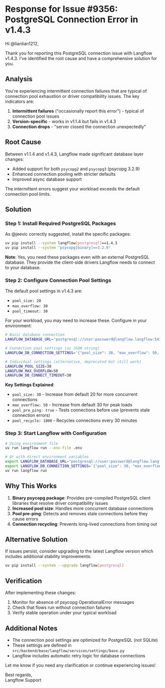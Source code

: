 # Response for Issue #9356: PostgreSQL Connection Error in v1.4.3

Hi @lianlian1212,

Thank you for reporting this PostgreSQL connection issue with Langflow v1.4.3. I've identified the root cause and have a comprehensive solution for you.

## Analysis

You're experiencing intermittent connection failures that are typical of connection pool exhaustion or driver compatibility issues. The key indicators are:

1. **Intermittent failures** ("occasionally report this error") - typical of connection pool issues
2. **Version-specific** - works in v1.1.4 but fails in v1.4.3
3. **Connection drops** - "server closed the connection unexpectedly"

## Root Cause

Between v1.1.4 and v1.4.3, Langflow made significant database layer changes:
- Added support for both `psycopg2` and `psycopg3` (psycopg 3.2.9)
- Enhanced connection pooling with stricter defaults
- Improved async database support

The intermittent errors suggest your workload exceeds the default connection pool limits.

## Solution

### Step 1: Install Required PostgreSQL Packages

As @jeevic correctly suggested, install the specific packages:

```bash
uv pip install --system langflow[postgresql]==1.4.3
uv pip install --system "psycopg[binary]==3.2.9"
```

**Note**: Yes, you need these packages even with an external PostgreSQL database. They provide the client-side drivers Langflow needs to connect to your database.

### Step 2: Configure Connection Pool Settings

The default pool settings in v1.4.3 are:
- `pool_size: 20`
- `max_overflow: 30`
- `pool_timeout: 30`

For your workload, you may need to increase these. Configure in your environment:

```bash
# Basic database connection
LANGFLOW_DATABASE_URL="postgresql://user:password@langflow.langflow:5432/dbname"

# Connection pool settings (as JSON string)
LANGFLOW_DB_CONNECTION_SETTINGS='{"pool_size": 30, "max_overflow": 50, "pool_timeout": 30, "pool_pre_ping": true, "pool_recycle": 1800, "echo": false}'

# Individual settings (alternative, deprecated but still work)
LANGFLOW_POOL_SIZE=30
LANGFLOW_MAX_OVERFLOW=50
LANGFLOW_DB_CONNECT_TIMEOUT=30
```

**Key Settings Explained**:
- `pool_size: 30` - Increase from default 20 for more concurrent connections
- `max_overflow: 50` - Increase from default 30 for peak loads
- `pool_pre_ping: true` - Tests connections before use (prevents stale connection errors)
- `pool_recycle: 1800` - Recycles connections every 30 minutes

### Step 3: Start Langflow with Configuration

```bash
# Using environment file
uv run langflow run --env-file .env

# Or with direct environment variables
export LANGFLOW_DATABASE_URL="postgresql://user:password@langflow.langflow:5432/dbname"
export LANGFLOW_DB_CONNECTION_SETTINGS='{"pool_size": 30, "max_overflow": 50, "pool_pre_ping": true}'
uv run langflow run
```

## Why This Works

1. **Binary psycopg package**: Provides pre-compiled PostgreSQL client libraries that resolve driver compatibility issues
2. **Increased pool size**: Handles more concurrent database connections
3. **Pool pre-ping**: Detects and removes stale connections before they cause errors
4. **Connection recycling**: Prevents long-lived connections from timing out

## Alternative Solution

If issues persist, consider upgrading to the latest Langflow version which includes additional stability improvements:

```bash
uv pip install --system --upgrade langflow[postgresql]
```

## Verification

After implementing these changes:
1. Monitor for absence of psycopg OperationalError messages
2. Check that flows run without connection failures
3. Verify stable operation under your typical workload

## Additional Notes

- The connection pool settings are optimized for PostgreSQL (not SQLite)
- These settings are defined in `src/backend/base/langflow/services/settings/base.py`
- Langflow includes automatic retry logic for database connections

Let me know if you need any clarification or continue experiencing issues!

Best regards,  
Langflow Support
